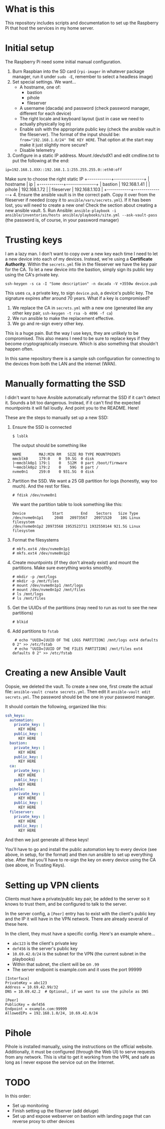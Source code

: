 # What is this

This repository includes scripts and documentation to set up the Raspberry Pi that host the services in my home server.

# Initial setup

The Raspberry Pi need some initial manual configuration.

1. Burn Raspbian into the SD card (`rpi-imager` in whatever package manager, run it under `sudo -E`, remember to select a headless image)
2. Set special settings. We want...
   - A hostname, one of:
     - bastion
     - pihole
     - fileserver
   - A username (dacada) and password (check password manager, different for each device)
   - The right locale and keyboard layout (just in case we need to actually physically log in)
   - Enable ssh with the appropriate public key (check the ansible vault in the fileserver). The format of the input
     should be: `from="192.168.1.0/24" THE KEY HERE`. That option at the start may make it just slightly more secure?
   - Disable telemetry
3. Configure in a static IP address. Mount /dev/sdX1 and edit cmdline.txt to put the following at the end:
```
ip=192.168.1.XXX::192.168.1.1:255.255.255.0::eth0:off
```
   Make sure to choose the right static IP
+------------+---------------+
| hostname   | ip            |
+------------+---------------+
| bastion    | 192.168.1.41  |
| pihole     | 192.168.1.72  |
| fileserver | 192.168.1.103 |
+------------+---------------+
4. Ensure the ansible vault is in the correct path. Copy it over from the fileserver if needed (copy it to `ansible/vars/secrets.yml`). If it has been lost, you will need to create a new one! Check the section about creating a new ansible vault.
5. Run Ansible: `ansible-playbook -i ansible/inventories/hosts ansible/playbooks/site.yml --ask-vault-pass` (the password is, of course, in your password manager)

# Trusting keys

I am a lazy man. I don't want to copy over a new key each time I need to let a new device into each of my devices. Instead, we're using a **Certificate Authority**. Within the `secrets.yml` file in the fileserver we have the key pair for the CA. To let a new device into the bastion, simply sign its public key using the CA's private key.

```
ssh-keygen -s ca -I "Some description" -n dacada -V +3550w device.pub
```

This uses `ca`, a private key, to sign `device.pub`, a device's public key. The signature expires after around 70 years. What if a key is compromised?

1. We replace the CA in `secrets.yml` with a new one (generated like any other key pair, `ssh-keygen -t rsa -b 4096 -f ca`)
2. We run ansible to make the replacement effective.
3. We go and re-sign every other key.

This is a huge pain. But the way I use keys, they are unlikely to be compromised. This also means I need to be sure to replace keys if they become cryptographically insecure. Which is also something that shouldn't happen often.

In this same repository there is a sample ssh configuration for connecting to the devices from both the LAN and the internet (WAN).

# Manually formatting the SSD

I didn't want to have Ansible automatically reformat the SSD if it can't detect it. Sounds a bit too dangerous. Instead, if it can't find the expected mountpoints it will fail loudly. And point you to the README. Here!

These are the steps to manually set up a new SSD:

1. Ensure the SSD is connected
   ```
   $ lsblk
   ```
   The output should be something like
   ```
   NAME        MAJ:MIN RM   SIZE RO TYPE MOUNTPOINTS
   mmcblk0     179:0    0  59.5G  0 disk
   ├─mmcblk0p1 179:1    0   512M  0 part /boot/firmware
   └─mmcblk0p2 179:2    0    59G  0 part /
   nvme0n1     259:0    0 931.5G  0 disk
   ```
2. Partition the SSD. We want a 25 GB partition for logs (honestly, way too much). And the rest for files.
   ```
   # fdisk /dev/nvme0n1
   ```
   We want the partition table to look something like this:
   ```
   Device            Start        End    Sectors   Size Type
   /dev/nvme0n1p1     2048   20973567   20971520    10G Linux filesystem
   /dev/nvme0n1p2 20973568 1953523711 1932550144 921.5G Linux filesystem
   ```
3. Format the filesystems
   ```
   # mkfs.ext4 /dev/nvme0n1p1
   # mkfs.ext4 /dev/nvme0n1p2
   ```
4. Create mountpoints (if they don't already exist) and mount the partitions. Make sure everything works smoothly.
   ```
   # mkdir -p /mnt/logs
   # mkdir -p /mnt/files
   # mount /dev/nvme0n1p1 /mnt/logs
   # mount /dev/nvme0n1p2 /mnt/files
   # ls /mnt/logs
   # ls /mnt/files
   ```
5. Get the UUIDs of the partitions (may need to run as root to see the new partitions)
   ```
   # blkid
   ```
6. Add partitions to `fstab`
   ```
    # echo "UUID=[UUID OF THE LOGS PARTITION] /mnt/logs ext4 defaults 0 2" >> /etc/fstab
    # echo "UUID=[UUID OF THE FILES PARTITION] /mnt/files ext4 defaults 0 2" >> /etc/fstab
   ```

# Creating a new Ansible Vault

Oopsie, we deleted the vault. To create a new one, first create the actual file: `ansible-vault create secrets.yml`. Then edit it `ansible-vault edit secrets.yml`. The password should be the one in your password manager.

It should contain the following, organized like this:

```yaml
ssh_keys:
  automation:
    private_key: |
      KEY HERE
    public_key: |
      KEY HERE
  bastion:
    private_key: |
      KEY HERE
    public_key: |
      KEY HERE
  ca:
    private_key: |
      KEY HERE
    public_key: |
      KEY HERE
  pihole:
    private_key: |
      KEY HERE
    public_key: |
      KEY HERE
  fileserver:
    private_key: |
      KEY HERE
    public_key: |
      KEY HERE
```

And then we just generate all these keys!

You'll have to go and install the public automation key to every device (see above, in setup, for the format) and then run ansible to set up everything else. After that you'll have to re-sign the key on every device using the CA (see above, in Trusting Keys).

# Setting up VPN clients

Clients must have a private/public key pair, be added to the server so it knows to trust them, and be configured to talk to the server.

In the server config, a `[Peer]` entry has to exist with the client's public key and the IP it will have in the VPN network. There are already several of these here.

In the client, they must have a specific config. Here's an example where...

- `abc123` is the client's private key
- `def456` is the server's public key
- `10.69.42.0/24` is the subnet for the VPN (the current subnet in the playbooks)
- Within that subnet, the client will be on `.99`
- The server endpoint is example.com and it uses the port 99999

```
[Interface]
PrivateKey = abc123
Address = 10.69.42.99/32
DNS = 10.69.42.2  # Optional, if we want to use the pihole as DNS

[Peer]
PublicKey = def456
Endpoint = example.com:99999
AllowedIPs = 192.168.1.0/24, 10.69.42.0/24
```

# Pihole

Pihole is installed manually, using the instructions on the official website. Additionally, it must be configured (through the Web UI) to serve requests from any network. This is vital to get it working from the VPN, and safe as long as I never expose the service out on the Internet.

# TODO

In this order:

- Set up monitoring
- Finish setting up the filserver (add deluge)
- Set up and expose webserver on bastion with landing page that can reverse proxy to other devices
